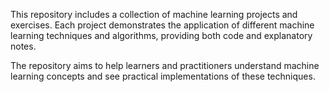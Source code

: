 This repository includes a collection of machine learning projects and exercises. Each project demonstrates the application of different machine learning techniques and algorithms, providing both code and explanatory notes.

The repository aims to help learners and practitioners understand machine learning concepts and see practical implementations of these techniques.
